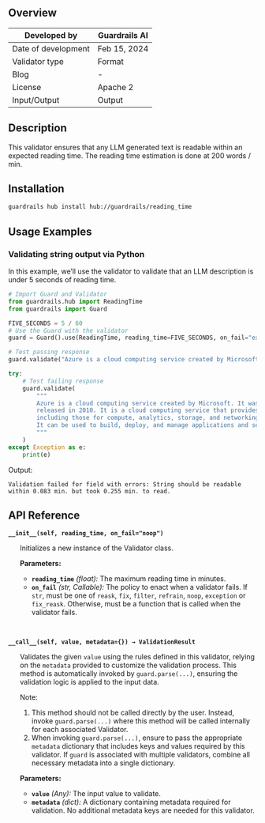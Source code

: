 ## Overview

| Developed by | Guardrails AI |
| --- | --- |
| Date of development | Feb 15, 2024 |
| Validator type | Format |
| Blog | - |
| License | Apache 2 |
| Input/Output | Output |

## Description

This validator ensures that any LLM generated text is readable within an expected reading time. The reading time estimation is done at 200 words / min.

## Installation

```bash
guardrails hub install hub://guardrails/reading_time
```

## Usage Examples

### Validating string output via Python

In this example, we’ll use the validator to validate that an LLM description is under 5 seconds of reading time.

```python
# Import Guard and Validator
from guardrails.hub import ReadingTime
from guardrails import Guard

FIVE_SECONDS = 5 / 60
# Use the Guard with the validator
guard = Guard().use(ReadingTime, reading_time=FIVE_SECONDS, on_fail="exception")

# Test passing response
guard.validate("Azure is a cloud computing service created by Microsoft.")

try:
    # Test failing response
    guard.validate(
        """
        Azure is a cloud computing service created by Microsoft. It was first announced in 2008 and 
        released in 2010. It is a cloud computing service that provides a range of services, 
        including those for compute, analytics, storage, and networking. 
        It can be used to build, deploy, and manage applications and services.
        """
    )
except Exception as e:
    print(e)
```
Output:
```console
Validation failed for field with errors: String should be readable within 0.083 min. but took 0.255 min. to read.
```

## API Reference

**`__init__(self, reading_time, on_fail="noop")`**
<ul>

Initializes a new instance of the Validator class.

**Parameters:**

- **`reading_time`** _(float):_ The maximum reading time in minutes.
- **`on_fail`** *(str, Callable):* The policy to enact when a validator fails. If `str`, must be one of `reask`, `fix`, `filter`, `refrain`, `noop`, `exception` or `fix_reask`. Otherwise, must be a function that is called when the validator fails.

</ul>

<br>

**`__call__(self, value, metadata={}) → ValidationResult`**

<ul>

Validates the given `value` using the rules defined in this validator, relying on the `metadata` provided to customize the validation process. This method is automatically invoked by `guard.parse(...)`, ensuring the validation logic is applied to the input data.

Note:

1. This method should not be called directly by the user. Instead, invoke `guard.parse(...)` where this method will be called internally for each associated Validator.
2. When invoking `guard.parse(...)`, ensure to pass the appropriate `metadata` dictionary that includes keys and values required by this validator. If `guard` is associated with multiple validators, combine all necessary metadata into a single dictionary.

**Parameters:**

- **`value`** *(Any):* The input value to validate.
- **`metadata`** *(dict):* A dictionary containing metadata required for validation. No additional metadata keys are needed for this validator.

</ul>
